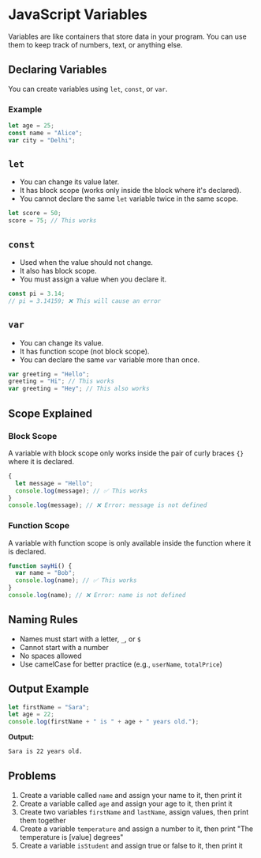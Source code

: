 # JavaScript Variables

Variables are like containers that store data in your program. You can use them to keep track of numbers, text, or anything else.

## Declaring Variables

You can create variables using `let`, `const`, or `var`.

### Example

```js
let age = 25;
const name = "Alice";
var city = "Delhi";
```

## `let`

* You can change its value later.
* It has block scope (works only inside the block where it's declared).
* You cannot declare the same `let` variable twice in the same scope.

```js
let score = 50;
score = 75; // This works
```

## `const`

* Used when the value should not change.
* It also has block scope.
* You must assign a value when you declare it.

```js
const pi = 3.14;
// pi = 3.14159; ❌ This will cause an error
```

## `var`

* You can change its value.
* It has function scope (not block scope).
* You can declare the same `var` variable more than once.

```js
var greeting = "Hello";
greeting = "Hi"; // This works
var greeting = "Hey"; // This also works
```

## Scope Explained

### Block Scope

A variable with block scope only works inside the pair of curly braces `{}` where it is declared.

```js
{
  let message = "Hello";
  console.log(message); // ✅ This works
}
console.log(message); // ❌ Error: message is not defined
```

### Function Scope

A variable with function scope is only available inside the function where it is declared.

```js
function sayHi() {
  var name = "Bob";
  console.log(name); // ✅ This works
}
console.log(name); // ❌ Error: name is not defined
```

## Naming Rules

* Names must start with a letter, `_`, or `$`
* Cannot start with a number
* No spaces allowed
* Use camelCase for better practice (e.g., `userName`, `totalPrice`)

## Output Example

```js
let firstName = "Sara";
let age = 22;
console.log(firstName + " is " + age + " years old.");
```

**Output:**

```txt
Sara is 22 years old.
```

## Problems

1. Create a variable called `name` and assign your name to it, then print it
2. Create a variable called `age` and assign your age to it, then print it
3. Create two variables `firstName` and `lastName`, assign values, then print them together
4. Create a variable `temperature` and assign a number to it, then print "The temperature is [value] degrees"
5. Create a variable `isStudent` and assign true or false to it, then print it
